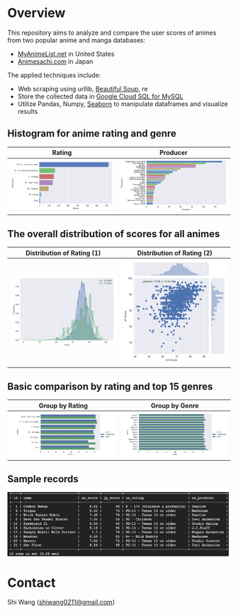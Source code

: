 Overview
========

This repository aims to analyze and compare the user scores of animes from two popular anime and manga databases:
- [MyAnimeList.net](https://myanimelist.net/) in United States
- [Animesachi.com](https://www.animesachi.com/) in Japan

The applied techniques include:
- Web scraping using urllib, [Beautiful Soup](https://www.crummy.com/software/BeautifulSoup/), re
- Store the collected data in [Google Cloud SQL for MySQL](https://cloud.google.com/sql/docs/mysql/)
- Utilize Pandas, Numpy, [Seaborn](https://seaborn.pydata.org/) to manipulate dataframes and visualize results

Histogram for anime **rating** and **genre**
------

Rating | Producer
:-------------------------:|:-------------------------:
<img src="/fig/Rating_Count_Plot.png" width="500">  |  <img src="/fig/Producer_25_Count_Plot.png" width="500">

The overall distribution of scores for all animes
------

Distribution of Rating (1) | Distribution of Rating (2)
:-------------------------:|:-------------------------:
<img src="/fig/Two_His_Plot.png" width="500"> | <img src="/fig/Two_Corr_Plot.png" width="500">

Basic comparison by rating and top 15 genres
------

Group by Rating | Group by Genre
:-------------------------:|:-------------------------:
<img src="/fig/By_rating_Comparison_Plot.png" width="500"> | <img src="/fig/By_genre_Comparison_Plot.png" width="500">

Sample records
------
<img src="/fig/database.png" width="500">


Contact
=======

Shi Wang (<shiwang0211@gmail.com>)
